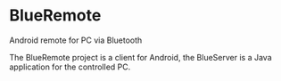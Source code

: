 BlueRemote
==========

Android remote for PC via Bluetooth

The BlueRemote project is a client for Android, the BlueServer is a Java application for the controlled PC.
